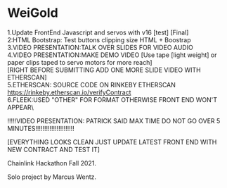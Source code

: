 # WeiGold
1.Update FrontEnd Javascript and servos with v16 [test] [Final]\
2:HTML Bootstrap: Test buttons clipping size HTML + Boostrap \
3.VIDEO PRESENTATION:TALK OVER SLIDES FOR VIDEO AUDIO\
4.VIDEO PRESENTATION:MAKE DEMO VIDEO [Use tape [light weight] or paper clips taped to servo motors for more reach\]\
[RIGHT BEFORE SUBMITTING ADD ONE MORE SLIDE VIDEO WITH ETHERSCAN]\
5.ETHERSCAN: SOURCE CODE ON RINKEBY ETHERSCAN https://rinkeby.etherscan.io/verifyContract \
6.FLEEK:USED "OTHER" FOR FORMAT OTHERWISE FRONT END WON'T APPEAR\

!!!!!VIDEO PRESENTATION: PATRICK SAID MAX TIME DO NOT GO OVER 5 MINUTES!!!!!!!!!!!!!!!!!!!!!!

[EVERYTHING LOOKS CLEAN JUST UPDATE LATEST FRONT END WITH NEW CONTRACT AND TEST IT]

Chainlink Hackathon Fall 2021.

Solo project by Marcus Wentz.

